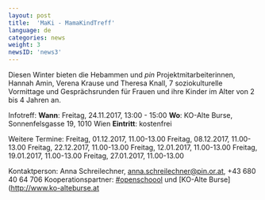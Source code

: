 ```yaml
---
layout: post
title:  'MaKi - MamaKindTreff'
language: de
categories: news
weight: 3
newsID: 'news3'
---
```


Diesen Winter bieten die Hebammen und *pin* Projektmitarbeiterinnen, Hannah Amin, Verena Krause und Theresa Knall, 7 soziokulturelle Vormittage und Gesprächsrunden für Frauen und ihre Kinder im Alter von 2 bis 4 Jahren an.

Infotreff:
**Wann**: Freitag, 24.11.2017, 13:00 - 15:00
**Wo**: KO-Alte Burse, Sonnenfelsgasse 19, 1010 Wien
**Eintritt**: kostenfrei 

Weitere Termine: 
Freitag, 01.12.2017, 11.00-13.00
Freitag, 08.12.2017, 11.00-13.00
Freitag, 22.12.2017, 11.00-13.00
Freitag, 12.01.2017, 11.00-13.00
Freitag, 19.01.2017, 11.00-13.00
Freitag, 27.01.2017, 11.00-13.00

Kontaktperson: Anna Schreilechner, anna.schreilechner@pin.or.at, +43 680 40 64 706
Kooperationspartner: [#openschoool](http://www.openschoool.org) und [KO-Alte Burse](http://www.ko-alteburse.at

